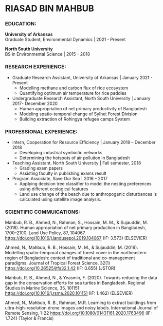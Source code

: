 # **RIASAD BIN MAHBUB**

### **EDUCATION:**
**University of Arkansas**  
Graduate Student, Environmental Dynamics | 2021 - Present

**North South University**  
BS in Environmental Science | 2015 - 2018


### **RESEARCH EXPERIENCE:**

 * Graduate Research Assistant, University of Arkansas | January 2021 - Present     
    - Modelling methane and carbon flux of rice ecosystem
    - Quantifying optimum air temperature for rice paddies
 * Undergraduate Research Assistant, North South University | January 2017- December 2020
    - Human appropriation of net primary productivity of Bangladesh
    - Modeling spatio-temporal change of Sylhet Forest Division
    - Building extraction of Rohingya refugee camps System

### **PROFESSIONAL EXPERIENCE:**

 * Intern, Cooperation for Resource Efficiency | January 2018 – December 2018   
    - Developing industrial symbiotic networks
    - Determining the hotspots of air pollution in Bangladesh
 * Teaching Assistant, North South University | Fall semester, 2018 
    - Grading exam papers
    - Assisting faculty in publishing exams result 
 * Program Associate, Save Our Sea | 2016 – 2017  
    - Applying decision tree classifier to model the nesting preferences using different ecological features
    - Land use change of the beach due to anthropogenic disturbances is calculated using satellite image analysis.

### **SCIENTIFIC COMMUICATIONS:**

  Mahbub, R. B., Ahmed, N., Rahman, S., Hossain, M. M., & Sujauddin, M. (2019). Human appropriation of net primary production in Bangladesh, 1700–2100. Land Use Policy, 87, 104067. https://doi.org/10.1016/j.landusepol.2019.104067 (IF: 3.573) (ELSEVIER)

Ahmed, N., Mahbub, R. B., Hossain, M. M., & Sujauddin, M. (2019). Modelling spatio-temporal changes of forest cover in the northeastern region of Bangladesh: context of traditional and co-management paradigms. Journal of Tropical Forest Science, 32(1) https://doi.org/10.26525/jtfs32.1.42 (IF: 0.655) (JSTOR)

Mahbub, R. B., Ahmed, N., & Yeasmin, F. (2020). Towards reducing the data gap in the conservation efforts for sea turtles in Bangladesh. Regional Studies in Marine Science, 35, 101151 https://doi.org/10.1016/j.rsma.2020.101151 (IF: 1.462) (ELSEVIER)

Ahmed, N., Mahbub, R. B., Rahman, M.R. Learning to extract buildings from ultra-high-resolution drone images and noisy labels. International Journal of Remote Sensing, 1-22 https://doi.org/10.1080/01431161.2020.1763496 (IF: 1.724) (Taylor & Francis)
